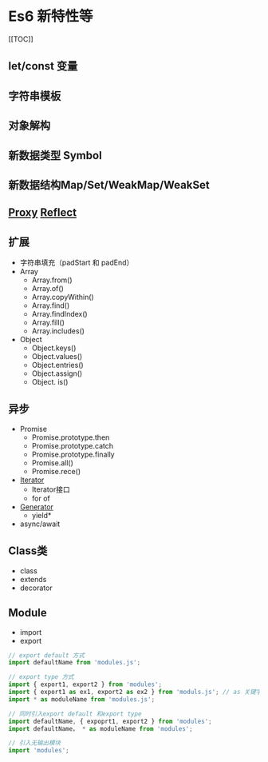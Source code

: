 # Es6 新特性等

[[TOC]]

## let/const 变量

## 字符串模板

## 对象解构

## 新数据类型 Symbol

## 新数据结构Map/Set/WeakMap/WeakSet

## [Proxy](https://github.com/lukehoban/es6features#proxies)  [Reflect](https://www.cnblogs.com/zczhangcui/p/6486582.html)

## 扩展
+ 字符串填充（padStart 和 padEnd）
+ Array
    - Array.from()
    - Array.of()
    - Array.copyWithin()
    - Array.find()
    - Array.findIndex()
    - Array.fill()
    - Array.includes()
+ Object
  - Object.keys()
  - Object.values()
  - Object.entries()
  - Object.assign()
  - Object. is()

## 异步
+ Promise
    - Promise.prototype.then
    - Promise.prototype.catch
    - Promise.prototype.finally
    - Promise.all()
    - Promise.rece()
+ [Iterator](https://github.com/lukehoban/es6features#iterators--forof)
    - Iterator接口
    - for of
+ [Generator](https://github.com/lukehoban/es6features#generators)
    - yield*
+ async/await

## Class类
+ class
+ extends
+ decorator

## Module
+ import
+ export
```js
// export default 方式
import defaultName from 'modules.js';

// export type 方式
import { export1, export2 } from 'modules';
import { export1 as ex1, export2 as ex2 } from 'moduls.js'; // as 关键字
import * as moduleName from 'modules.js';

// 同时引入export default 和export type
import defaultName, { expoprt1, export2 } from 'modules';
import defaultName， * as moduleName from 'modules';

// 引入无输出模块
import 'modules';
```
 



